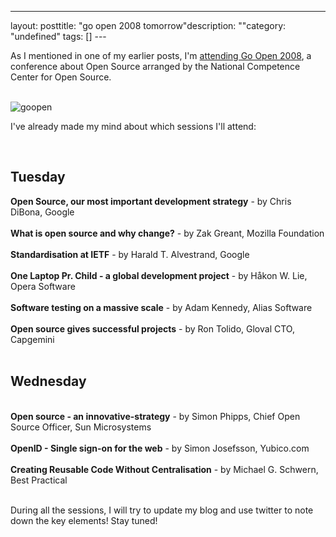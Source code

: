 --- 
layout: posttitle: "go open 2008 tomorrow"description: ""category: "undefined" tags: [] --- <p>As I mentioned in one of my earlier posts, I'm <a href="http://phun-ky.net/2008/03/attending-goopen-2008">attending Go Open 2008</a>, a conference about Open Source arranged by the National Competence Center for Open Source.</p><br/><img src="http://cdn.umedia.no/img/GoOpen-2008_logo.jpg" alt="goopen" class="reflect rheight22"/> <p>I've already made my mind about which sessions I'll attend:</p><br/><h2>Tuesday</h2><b>Open Source, our most important development strategy</b> - by Chris DiBona, Google<br/><br/><b>What is open source and why change?</b> - by Zak Greant, Mozilla Foundation<br/><br/><b>Standardisation at IETF</b> - by Harald T. Alvestrand, Google<br/><br/><b>One Laptop Pr. Child - a global development project</b> - by Håkon W. Lie, Opera Software<br/><br/><b>Software testing on a massive scale</b> - by Adam Kennedy, Alias Software<br/><br/><b>Open source gives successful projects</b> - by Ron Tolido, Gloval CTO, Capgemini<br/><br/><h2>Wednesday</h2><br/><b>Open source - an innovative-strategy</b> - by Simon Phipps, Chief Open Source Officer, Sun Microsystems<br/><br/><b>OpenID - Single sign-on for the web</b> - by Simon Josefsson, Yubico.com<br/><br/><b>Creating Reusable Code Without Centralisation</b> -  by Michael G. Schwern, Best Practical<br/><br/><p>During all the sessions, I will try to update my blog and use twitter to note down the key elements! Stay tuned!</p><br/>